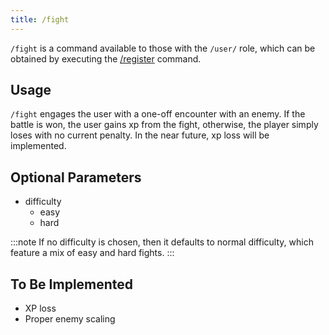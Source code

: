 ```yaml
---
title: /fight
---
```


`/fight` is a command available to those with the `/user/` role, which can be obtained by executing the [/register](../register) command.

## Usage

`/fight` engages the user with a one-off encounter with an enemy. If the battle is won, the user gains xp from the fight, otherwise, the player simply loses with no current penalty. In the near future, xp loss will be implemented.

## Optional Parameters

-   difficulty
    -   easy
    -   hard

:::note
If no difficulty is chosen, then it defaults to normal difficulty, which feature a mix of easy and hard fights.
:::

## To Be Implemented

-   XP loss
-   Proper enemy scaling
